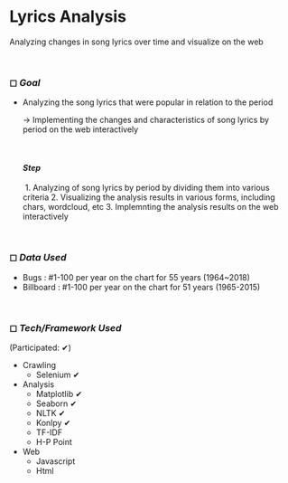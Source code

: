 # Lyrics Analysis
Analyzing changes in song lyrics over time and visualize on the web

<br>

### ◻ *Goal*

- Analyzing the song lyrics that were popular in relation to the period

  → Implementing the changes and characteristics of song lyrics by period on the web interactively

  <br>

  #### *Step*

  ​	1. Analyzing of song lyrics by period by dividing them into various criteria
  	2. Visualizing the analysis results in various forms, including chars, wordcloud, etc
  	3. Implemnting the analysis results on the web interactively

<br>

### ◻ *Data Used*

- Bugs : #1-100 per year on the chart for 55 years (1964~2018)
- Billboard : #1-100 per year on the chart for 51 years (1965-2015)

<br>

### ◻ *Tech/Framework Used*

(Participated: ✔)

- Crawling
  - Selenium ✔
- Analysis
  - Matplotlib ✔
  - Seaborn ✔
  - NLTK ✔
  - Konlpy ✔
  - TF-IDF
  - H-P Point
- Web
  - Javascript
  - Html
